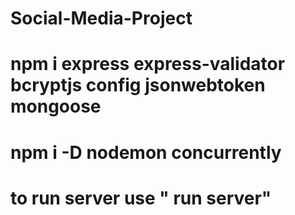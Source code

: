 # Social-Media-Project

# npm i express express-validator bcryptjs config jsonwebtoken mongoose

# npm i -D nodemon concurrently

# to run server use " run server"
